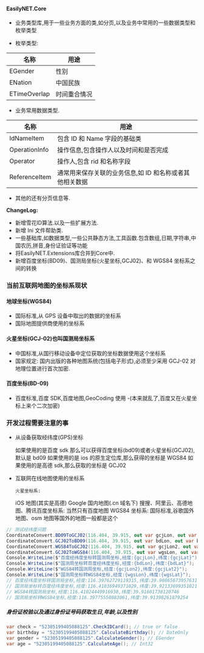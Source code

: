 ﻿#### EasilyNET.Core

- 业务类型库,用于一些业务方面的类,如分页,以及业务中常用的一些数据类型和枚举类型

- 枚举类型:

| 名称           | 用途     |
|--------------|--------|
| EGender      | 性别     |
| ENation      | 中国民族   |
| ETimeOverlap | 时间重合情况 |

- 业务常用数据类型.

| 名称            | 用途                             |
|---------------|--------------------------------|
| IdNameItem    | 包含 ID 和 Name 字段的基础类            |
| OperationInfo | 操作信息,包含操作人以及时间和是否完成            |
| Operator      | 操作人,包含 rid 和名称字段               |
| ReferenceItem | 通常用来保存关联的业务信息,如 ID 和名称或者其他相关数据 |

- 其他的还有分页信息等.

**ChangeLog:**

- 新增雪花ID算法.以及一些扩展方法.
- 新增 Ini 文件帮助类.
- 一些基础库,如数据类型,一些公共静态方法,工具函数.包含数组,日期,字符串,中国农历,拼音,身份证验证等功能
- 将EasilyNET.Extensions库合并到Core中.
- 新增百度坐标(BD09)、国测局坐标(火星坐标,GCJ02)、和 WGS84 坐标系之间的转换

### 当前互联网地图的坐标系现状

#### 地球坐标(WGS84)

- 国际标准,从 GPS 设备中取出的数据的坐标系
- 国际地图提供商使用的坐标系

#### 火星坐标(GCJ-02)也叫国测局坐标系

- 中国标准,从国行移动设备中定位获取的坐标数据使用这个坐标系
- 国家规定: 国内出版的各种地图系统(包括电子形式),必须至少采用 GCJ-02 对地理位置进行首次加密.

#### 百度坐标(BD-09)

- 百度标准,百度 SDK,百度地图,GeoCoding 使用 -(本来就乱了,百度又在火星坐标上来个二次加密)

### 开发过程需要注意的事

- 从设备获取经纬度(GPS)坐标

  如果使用的是百度 sdk 那么可以获得百度坐标(bd09)或者火星坐标(GCJ02),默认是 bd09 如果使用的是 ios 的原生定位库,那么获得的坐标是
  WGS84 如果使用的是高德 sdk,那么获取的坐标是 GCJ02

- 互联网在线地图使用的坐标系

      火星坐标系:

  iOS 地图(其实是高德) Google 国内地图(.cn 域名下) 搜搜、阿里云、高德地图、腾讯百度坐标系: 当然只有百度地图 WGS84 坐标系:
  国际标准,谷歌国外地图、osm 地图等国外的地图一般都是这个

```csharp
// 测试经纬度问题
CoordinateConvert.BD09ToGCJ02(116.404, 39.915, out var gcjLon, out var gcjLat);
CoordinateConvert.GCJ02ToBD09(116.404, 39.915, out var bdLon, out var bdLat);
CoordinateConvert.WGS84ToGCJ02(116.404, 39.915, out var gcjLon2, out var gcjLat2);
CoordinateConvert.GCJ02ToWGS84(116.404, 39.915, out var wgsLon, out var wgsLat);
Console.WriteLine($"百度经纬度坐标转国测局坐标,经度:{gcjLon},纬度:{gcjLat}");
Console.WriteLine($"国测局坐标转百度经纬度坐标,经度:{bdLon},纬度:{bdLat}");
Console.WriteLine($"WGS84转国测局坐标,经度:{gcjLon2},纬度:{gcjLat2}");
Console.WriteLine($"国测局坐标转WGS84坐标,经度:{wgsLon},纬度:{wgsLat}");
// 百度经纬度坐标转国测局坐标,经度:116.39762729119315,纬度:39.90865673957631
// 国测局坐标转百度经纬度坐标,经度:116.41036949371029,纬度:39.92133699351021
// WGS84转国测局坐标,经度:116.41024449916938,纬度:39.91601738120746
// 国测局坐标转WGS84坐标,经度:116.39775550083061,纬度:39.91398261879254
```

##### 身份证校验以及通过身份证号码获取生日,年龄,以及性别
```csharp
var check = "52305199405088125".CheckIDCard(); // true or false
var birthday = "52305199405088125".CalculateBirthday(); // DateOnly
var gender = "52305199405088125".CalculateGender(); // EGender
var age = "52305199405088125".CalculateAge(); // Int32
```